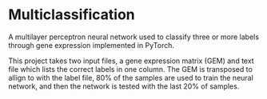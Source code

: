 # Multiclassification
A multilayer perceptron neural network used to classify three or more labels through gene expression implemented in PyTorch. 

This project takes two input files, a gene expression matrix (GEM) and text file which lists the correct labels in one column. The GEM is transposed to allign to with the label file, 80% of the samples are used to train the neural network, and then the network is tested with the last 20% of samples.





